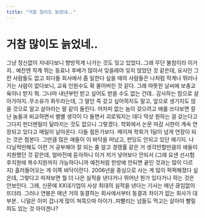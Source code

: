 ```yaml
---
title: "거참 많이도 늙었네.."
---
```

# 거참 많이도 늙었네..

그냥 정신없이 지내다보니 향방작계 나가는 것도 잊고 있었다..그래 무단 불참이라 이거지..
예전엔 작계 뛰는 동료나 후배가 많아서 잊을래야 잊지 않았던 것 같은데, 요사인 그런 사람들도 없고 죄다들 회사에서 좀 일한다 싶을 때의 사람들은 나처럼 작계나 뛰러나가는 사람이 없다보니, 교육 인원수도 확 줄어버린 것 같다.
그래 따뜻한 날씨에 보충교육이나 받지 뭐. 그나마 내년부턴 받고 싶어도 받을 수도 없는 건데..
감사하는 맘으로 살아가야지..무소유가 화두라는데, 그 말인 즉 갖고 싶어하지도 말고, 앞으로 생기지도 않을 것으로 알고 살아라는 말 같이 들린다. 어차피 없는 놈이 갖으려고 애를 쓰다보면 잘난 놈들과 비교하면서 별별 생각이 다 들면서 괴로워지는 데다 막상 원하는 걸 갖는다고 그다지 펀더멘털리 달라지는 것도 없으니 그렇겠다. 
학회에서 논문 마감 시한이 계속 연장되고 있다고 메일이 날아온다. 다들 힘든가보다. 메이져 학회가 1달이 넘게 연장이 되는 것은 첨본다. 그만큼 많은 애들이 이 바닥을 떠났고, 펀딩도 안되고 있단 얘기지. 나 다닐적만해도 이런 거 공부해야 잘 되는 줄 알고 경쟁률 같은 거 생각안할만큼의 애들이 지원했던 것 같은데, 얼마전에 듣자하니 이거 저거 넣어보다 안되서 (그래 요샌 선시험 후지원에 복수지원까지 가능하다니까 예전처럼 한방에 안되면 끝인 것과는 많이 다르지) 흘러들어오는 게 이쪽 바닥이란다. 
2006년을 중심으로 사는 게 많이 퍽퍽해졌다 싶은데, 그렇다고 따져보면 뭘 더 나은 실적을 낸다거나 뛰어난 뭔가 있다거나 하는 것은 안보인다. 그래, 신문에 XX대기업이 사상 최대의 실적을 낸다는 기사는 매년 끊임없이 뜨더라. 그러나 연봉은 매년 거의 동결하는 회사에서부터 동결과 차이가 없는 회사가 대부분..
니덜은 이미 겁나게 많이 쳐묵으따 아이가..피빨리는 넘들도 먹고는 살아야 빨릴 피도 있는 것 아이겐나?

